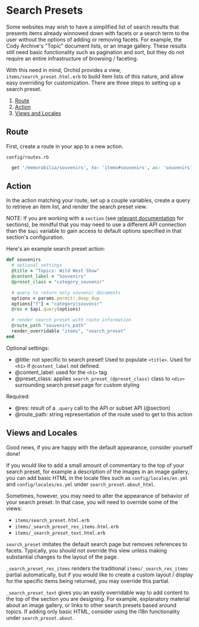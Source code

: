 # Search Presets

Some websites may wish to have a simplified list of search results that presents items already winnowed down with facets or a search term to the user without the options of adding or removing facets. For example, the Cody Archive's "Topic" document lists, or an image gallery. These results still need basic functionality such as pagination and sort, but they do not require an entire infrastructure of browsing / faceting.

With this need in mind, Orchid provides a view, `items/search_preset.html.erb` to build item lists of this nature, and allow easy overriding for customization. There are three steps to setting up a search preset.

1. [Route](#route)
2. [Action](#action)
3. [Views and Locales](#views-and-locales)

## Route

First, create a route in your app to a new action.

`config/routes.rb`
```ruby
  get '/memorabilia/souvenirs', to: 'items#souvenirs', as: 'souvenirs'
```

## Action

In the action matching your route, set up a couple variables, create a query to
retrieve an item list, and render the search preset view.

NOTE: If you are working with a `section` (see
[relevant documentation](#sections) for sections), be mindful that you may need
to use a different API connection than the `$api` variable to gain access to
default options specified in that section's configuration.

Here's an example search preset action:

```ruby
def souvenirs
  # optional settings
  @title = "Topics: Wild West Show"
  @content_label = "Souvenirs"
  @preset_class = "category_souvenir"

  # query to return only souvenir documents
  options = params.permit!.deep_dup
  options["f"] = "category|souvenir"
  @res = $api.query(options)

  # render search preset with route information
  @route_path "souvenirs_path"
  render_overridable "items", "search_preset"
end
```
Optional settings:

- @title: not specific to search preset! Used to populate `<title>`.
  Used for `<h1>` if `@content_label` not defined.
- @content_label: used for the `<h1>` tag
- @preset_class: applies `search_preset_(@preset_class)` class to `<div>` surrounding search preset page for custom styling

Required:

- @res: result of a `.query` call to the API or subset API (@section)
- @route_path: string representation of the route used to get to this action

## Views and Locales

Good news, if you are happy with the default appearance, consider yourself done!

If you would like to add a small amount of commentary
to the top of your search preset, for example a description of the images in an
image gallery, you can add basic HTML in the locale files such as
`config/locales/en.yml` and `config/locales/es.yml` under
`search_preset.about_html`.

Sometimes, however, you may need to alter the appearance of behavior of your
search preset. In that case, you will need to override some of the views:

- `items/search_preset.html.erb`
- `items/_search_preset_res_items.html.erb`
- `items/_search_preset_text.html.erb`

`search_preset` imitates the default search page but removes references to
facets. Typically, you should not override this view unless making substantial
changes to the layout of the page.

`_search_preset_res_items` renders the traditional `items/_search_res_items`
partial automatically, but if you would like to create a custom layout / display
for the specific items being returned, you may override this partial.

`_search_preset_text` gives you an easily overridable way to add
content to the top of the section you are designing. For example, explanatory
material about an image gallery, or links to other search presets based around
topics. If adding only basic HTML, consider using the i18n functionality under
`search_preset.about`.
